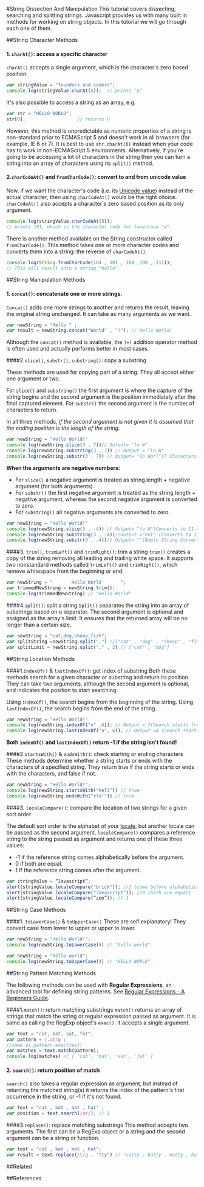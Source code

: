 #String Dissection And Manipulation
This tutorial covers dissecting, searching and splitting strings. Javascript provides us with many built in methods for working on string objects. In this tutorial we will go through each one of them.

##String Character Methods

#### 1. `charAt()`: access a specific character
`charAt()` accepts a single argument, which is the character's zero based position.

```javascript
var stringValue = "founders and coders";
console.log(stringValue.charAt(5));  // prints "e"
```

It's also possible to access a string as an array, e.g:

```javascript
var str = "HELLO WORLD";
str[0];                   // returns H
```

However, this method is unpredictable as numeric properties of a string is non-standard prior to ECMAScript 5 and doesn't work in all browsers (for example, IE 6 or 7). It is best to use `str.charAt(0)` instead when your code has to work in non-ECMAScript 5 environments. Alternatively, if you're going to be accessing a lot of characters in the string then you can turn a string into an array of characters using its `split()` method.

#### 2.`charCodeAt()` and `fromCharCode()`: convert to and from unicode value

Now, if we want the character's code (i.e. its [Unicode value](http://unicode-table.com/en/)) instead of the actual character, then using `charCodeAt()` would be the right choice. `charCodeAt()` also accepts a character's zero based position as its only argument.

```javascript
console.log(stringValue.charCodeAt(9));  
// prints 101, which is the character code for lowercase "e".
```

There is another method available on the String constructor called `fromCharCode()`. This method takes one or more character codes and converts them into a string: the reverse of `charCodeAt()`.

```javascript
console.log(String.fromCharCode(104 , 101 , 108 ,108 , 111));
// This will result into a string "hello".
```



##String Manipulation Methods

#### 1. `concat()`: concatenate one or more strings.

`Concat()` adds one more strings to another and returns the result, leaving the original string unchanged. It can take as many arguments as we want.

```javascript
var newString = "Hello " ; 
var result = newString.concat("World" , "!"); // Hello World!
```

Although the `concat()` method is available, the `(+)` addition operator method is often used and actually performs better in most cases.

####2.`slice()`, `substr()`, `substring()`: copy a substring

These methods are used for copying part of a string. They all accept either one argument or two.

For `slice()` and `substring()` the first argument is where the capture of the string begins and the second argument is the position immediately after the final captured element. For `substr()` the second argument is the number of characters to return. 

In all three methods, *if the second argument is not given it is assumed that the ending position is the length of the string.*

```javascript
var newString = "Hello World!"
console.log(newString.slice(3 , 7))// Output= "lo W"
console.log(newString.substring(3 , 7)) // Output = "lo W"
console.log(newString.substr(3 , 7)) // Output= "lo Worl"(7 Characters)
```

**When the arguments are negative numbers:**

+ For `slice()` a negative argument is treated as string.length + negative argument (for both arguments).<br>
+ For `substr()` the first negative argument is treated as the string.length + negative argument, whereas the second negative argument is converted to zero.<br>
+ For `substring()` all negative arguments are converted to zero.<br>

```javascript
var newString = "Hello World!"
console.log(newString.slice(3 , -4)) // Output= "lo W"(Converts to 11-4=7 -- (3,7))
console.log(newString.substring(3 , -4))//Output ="hel" (Converts to (3 , 0) which is equivalent to substring(3 , 0) this method expects the smaller number is the starting point and the larger is the ending.)
console.log(newString.substr(3 , -4))// Output= ""(Empty String Converts to (3 , 0) which means zero character 0 characters in the returning string.)
```

####3. `trim()`, `trimLeft()` and `trimRight()`: trim a string
`trim()` creates a copy of the string removing all leading and trailing white space. It supports two nonstandard methods called `trimLeft()` and `trimRight()`, which remove whitespace from the beginning or end.

```javascript
var newString = "       Hello World       ";
var trimmedNewString = newString.trim();
console.log(trimmedNewString) // "Hello World"
```

####4.`split()`: split a string
`Split()` separates the string into an array of substrings based on a separator. The second argument is optional and assigned as the array's limit. It ensures that the returned array will be no longer than a certain size.

```javascript
var newString = "cat,dog,sheep,fish";
var splitString =newString.split(",") //["cat" , "dog" , "sheep" , "fish"]
var splitLimit = newString.split("," , 2) // ["cat" , "dog"]
```
##String Location Methods

####1.`indexOf()` & `lastIndexOf()`: get index of substring
Both these methods search for a given character or substring and return its position. They can take two arguments, although the second argument is optional, and indicates the position to start searching.

Using `indexOf()`, the search begins from the beginning of the string.
Using `lastIndexOf()`, the search begins from the end of the  string.

```javascript
var newString = "Hello World!"
console.log(newString.indexOf("o" ,6)); // Output = 7(Search starts from the beginning and ignore every "o" before the starting position)
console.log(newString.lastIndexOf("o", 6)); // Output =4 (Search starts from the end towards the beginning.)
```

**Both `indexOf()` and `lastIndexOf()` return -1 if the string isn't found!**

####2.`startsWith()` & `endsWith()`: check starting or ending characters
These methods determine whether a string starts or ends with the characters of a specified string. They return true if the string starts or ends with the characters, and false if not.

```javascript
var newString = "Hello World!";
console.log(newString.startsWith("Hell")) // true
console.log(newString.endsWith("rld!")) // true
```

####3. `localeCompare()`: compare the location of two strings for a given sort order

The default sort order is the alphabet of your [locale](https://developer.mozilla.org/en-US/docs/Web/JavaScript/Reference/Global_Objects/Intl#Locale_identification_and_negotiation), but another locale can be passed as the second argument. `localeCompare()` compares a reference string to the string passed as argument and returns one of these three values:
+ -1 if the reference string comes alphabetically before the argument.
+ 0 if both are equal.
+ 1 if the reference string comes after the argument.

```javascript
var stringValue = “Javascript”;
alert(stringValue.localeCompare("brick")); //1 (come before alphabetically)
alert(stringValue.localeCompare("Javascript")); //0 (both are equal)
alert(stringValue.localeCompare(“zoo”)); //-1
```
##String Case Methods

####1. `toLowerCase()` & `toUpperCase()`
These are self explanatory! They convert case from lower to upper or upper to lower.

```javascript
var newString = "Hello World!";
console.log(newString.toLowerCase()) // "hello world"
```

```javascript
var newString = "hello world";
console.log(newString.toUpperCase()) // "HELLO WORLD"
```

##String Pattern Matching Methods

The following methods can be used with **Regular Expressions**, an advanced tool for defining string patterns. See [Regular Expressions - A Beginners Guide](/JavaScript/regular-expressions-beginners-guide.md).

####1.`match()`: return matching substrings
`match()` returns an array of strings that match the string or regular expression passed as argument. It is same as calling the RegExp object's `exec()`. It accepts a single argument.

```javascript
var text = "cat, bat, sat, fat";
var pattern = /.at/g ;
//same as pattern.exec(text)
var matches = text.match(pattern);
console.log(matches) // [ 'cat', 'bat', 'sat', 'fat' ]
```

#### 2. `search()`: return position of match
`search()` also takes a regular expression as argument, but instead of returning the matched string(s) it returns the index of the pattern's first occurrence in the string, or -1 if it's not found.

```javascript
var text = "cat , bat , mat , hat" ;
var position = text.search(/at/); // 1
```

####3.`replace()`: replace matching substrings
This method accepts two arguments. The first can be a RegExp object or a string and the second argument can be a string or function.

```javascript
var text = "cat , bat , mat , hat";
var result = text.replace(/t/g , "tty") // "catty , batty , matty , hatty"
```

##Related

##References




